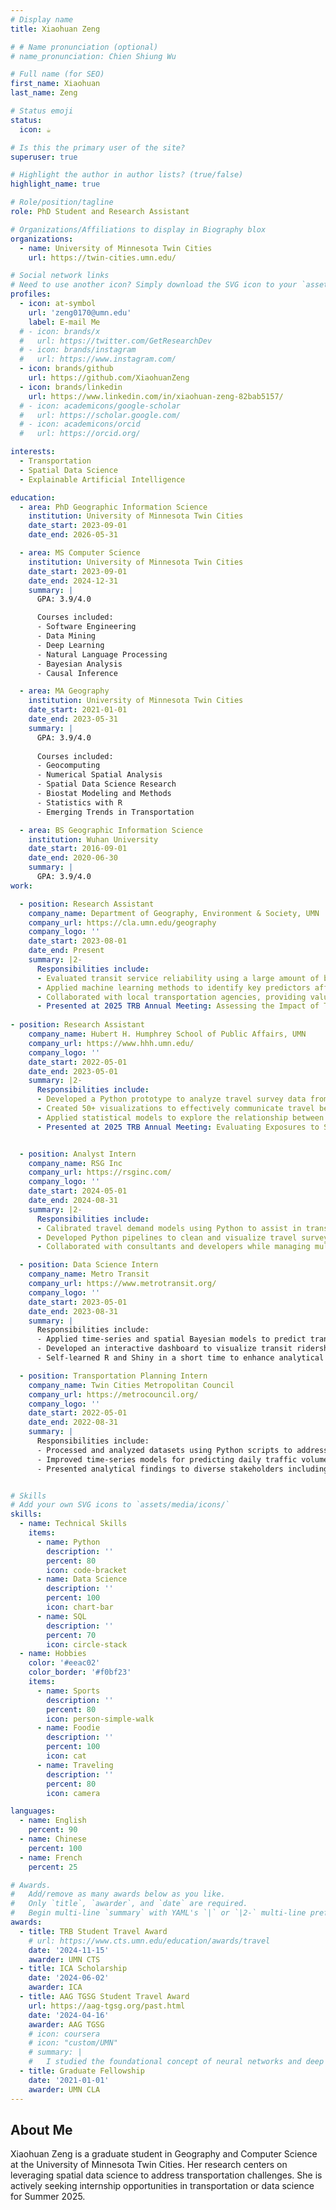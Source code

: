 ```yaml
---
# Display name
title: Xiaohuan Zeng

# # Name pronunciation (optional)
# name_pronunciation: Chien Shiung Wu

# Full name (for SEO)
first_name: Xiaohuan
last_name: Zeng

# Status emoji
status:
  icon: ☕️

# Is this the primary user of the site?
superuser: true

# Highlight the author in author lists? (true/false)
highlight_name: true

# Role/position/tagline
role: PhD Student and Research Assistant

# Organizations/Affiliations to display in Biography blox
organizations:
  - name: University of Minnesota Twin Cities
    url: https://twin-cities.umn.edu/

# Social network links
# Need to use another icon? Simply download the SVG icon to your `assets/media/icons/` folder.
profiles:
  - icon: at-symbol
    url: 'zeng0170@umn.edu'
    label: E-mail Me
  # - icon: brands/x
  #   url: https://twitter.com/GetResearchDev
  # - icon: brands/instagram
  #   url: https://www.instagram.com/
  - icon: brands/github
    url: https://github.com/XiaohuanZeng
  - icon: brands/linkedin
    url: https://www.linkedin.com/in/xiaohuan-zeng-82bab5157/
  # - icon: academicons/google-scholar
  #   url: https://scholar.google.com/
  # - icon: academicons/orcid
  #   url: https://orcid.org/

interests:
  - Transportation
  - Spatial Data Science
  - Explainable Artificial Intelligence

education:
  - area: PhD Geographic Information Science
    institution: University of Minnesota Twin Cities
    date_start: 2023-09-01
    date_end: 2026-05-31

  - area: MS Computer Science
    institution: University of Minnesota Twin Cities
    date_start: 2023-09-01
    date_end: 2024-12-31
    summary: |
      GPA: 3.9/4.0

      Courses included:
      - Software Engineering
      - Data Mining
      - Deep Learning
      - Natural Language Processing
      - Bayesian Analysis
      - Causal Inference

  - area: MA Geography
    institution: University of Minnesota Twin Cities
    date_start: 2021-01-01
    date_end: 2023-05-31
    summary: |
      GPA: 3.9/4.0
    
      Courses included:
      - Geocomputing
      - Numerical Spatial Analysis
      - Spatial Data Science Research
      - Biostat Modeling and Methods
      - Statistics with R
      - Emerging Trends in Transportation

  - area: BS Geographic Information Science
    institution: Wuhan University
    date_start: 2016-09-01
    date_end: 2020-06-30
    summary: |
      GPA: 3.9/4.0
work:

  - position: Research Assistant
    company_name: Department of Geography, Environment & Society, UMN
    company_url: https://cla.umn.edu/geography
    company_logo: ''
    date_start: 2023-08-01
    date_end: Present
    summary: |2-
      Responsibilities include:
      - Evaluated transit service reliability using a large amount of bus location data
      - Applied machine learning methods to identify key predictors affecting transit reliability
      - Collaborated with local transportation agencies, providing valuable insights for planning initiatives
      - Presented at 2025 TRB Annual Meeting: Assessing the Impact of Transit Right-of-Way on Service Reliability via Segment-Level Data Integration and Ensemble Learning
 
- position: Research Assistant
    company_name: Hubert H. Humphrey School of Public Affairs, UMN
    company_url: https://www.hhh.umn.edu/
    company_logo: ''
    date_start: 2022-05-01
    date_end: 2023-05-01
    summary: |2-
      Responsibilities include:
      - Developed a Python prototype to analyze travel survey data from over 400 individuals across 10+ communities
      - Created 50+ visualizations to effectively communicate travel behavior insights in a workshop
      - Applied statistical models to explore the relationship between travel segregation and self-reported emotions 
      - Presented at 2025 TRB Annual Meeting: Evaluating Exposures to Social Environments during Everyday Travel Using Smartphone-based Travel Dairies and Spatio-Temporal Computing


  - position: Analyst Intern
    company_name: RSG Inc
    company_url: https://rsginc.com/
    company_logo: ''
    date_start: 2024-05-01
    date_end: 2024-08-31
    summary: |2-
      Responsibilities include:
      - Calibrated travel demand models using Python to assist in transportation planning
      - Developed Python pipelines to clean and visualize travel survey data to convey results to customers 
      - Collaborated with consultants and developers while managing multiple tasks concurrently 

  - position: Data Science Intern
    company_name: Metro Transit
    company_url: https://www.metrotransit.org/
    company_logo: ''
    date_start: 2023-05-01
    date_end: 2023-08-31
    summary: |
      Responsibilities include:
      - Applied time-series and spatial Bayesian models to predict transit ridership and bus travel time
      - Developed an interactive dashboard to visualize transit ridership trends and monitor transit system performance
      - Self-learned R and Shiny in a short time to enhance analytical capabilities and meet project requirements

  - position: Transportation Planning Intern
    company_name: Twin Cities Metropolitan Council
    company_url: https://metrocouncil.org/
    company_logo: ''
    date_start: 2022-05-01
    date_end: 2022-08-31
    summary: |
      Responsibilities include:
      - Processed and analyzed datasets using Python scripts to address urban transportation challenges
      - Improved time-series models for predicting daily traffic volumes based on various influencing factors
      - Presented analytical findings to diverse stakeholders including both technical and non-technical audiences


# Skills
# Add your own SVG icons to `assets/media/icons/`
skills:
  - name: Technical Skills
    items:
      - name: Python
        description: ''
        percent: 80
        icon: code-bracket
      - name: Data Science
        description: ''
        percent: 100
        icon: chart-bar
      - name: SQL
        description: ''
        percent: 70
        icon: circle-stack
  - name: Hobbies
    color: '#eeac02'
    color_border: '#f0bf23'
    items:
      - name: Sports
        description: ''
        percent: 80
        icon: person-simple-walk
      - name: Foodie
        description: ''
        percent: 100
        icon: cat
      - name: Traveling
        description: ''
        percent: 80
        icon: camera

languages:
  - name: English
    percent: 90
  - name: Chinese
    percent: 100
  - name: French
    percent: 25

# Awards.
#   Add/remove as many awards below as you like.
#   Only `title`, `awarder`, and `date` are required.
#   Begin multi-line `summary` with YAML's `|` or `|2-` multi-line prefix and indent 2 spaces below.
awards:
  - title: TRB Student Travel Award
    # url: https://www.cts.umn.edu/education/awards/travel
    date: '2024-11-15'
    awarder: UMN CTS
  - title: ICA Scholarship
    date: '2024-06-02'
    awarder: ICA
  - title: AAG TGSG Student Travel Award
    url: https://aag-tgsg.org/past.html
    date: '2024-04-16'
    awarder: AAG TGSG
    # icon: coursera
    # icon: "custom/UMN"
    # summary: |
    #   I studied the foundational concept of neural networks and deep learning. By the end, I was familiar with the significant technological trends driving the rise of deep learning; build, train, and apply fully connected deep neural networks; implement efficient (vectorized) neural networks; identify key parameters in a neural network’s architecture; and apply deep learning to your own applications.
  - title: Graduate Fellowship
    date: '2021-01-01'
    awarder: UMN CLA
---
```


## About Me

Xiaohuan Zeng is a graduate student in Geography and Computer Science at the University of Minnesota Twin Cities. Her research centers on leveraging spatial data science to address transportation challenges. She is actively seeking internship opportunities in transportation or data science for Summer 2025.
